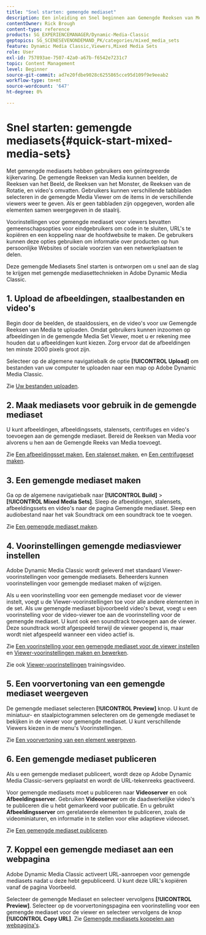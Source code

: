 ```yaml
---
title: "Snel starten: gemengde mediaset"
description: Een inleiding en Snel beginnen aan Gemengde Reeksen van Media om u te helpen in Adobe Dynamic Media Classic snel aan de slag gaan.
contentOwner: Rick Brough
content-type: reference
products: SG_EXPERIENCEMANAGER/Dynamic-Media-Classic
geptopics: SG_SCENESEVENONDEMAND_PK/categories/mixed_media_sets
feature: Dynamic Media Classic,Viewers,Mixed Media Sets
role: User
exl-id: 757893ae-7507-42a0-a67b-f6542e7231c7
topic: Content Management
level: Beginner
source-git-commit: ad7e20fdbe9028c6255865cce95d109f9e9eeab2
workflow-type: tm+mt
source-wordcount: '647'
ht-degree: 0%

---
```


# Snel starten: gemengde mediasets{#quick-start-mixed-media-sets}

Met gemengde mediasets hebben gebruikers een geïntegreerde kijkervaring. De gemengde Reeksen van Media kunnen beelden, de Reeksen van het Beeld, de Reeksen van het Monster, de Reeksen van de Rotatie, en video&#39;s omvatten. Gebruikers kunnen verschillende tabbladen selecteren in de gemengde Media Viewer om de items in de verschillende viewers weer te geven. Als er geen tabbladen zijn opgegeven, worden alle elementen samen weergegeven in de staalrij.

Voorinstellingen voor gemengde mediaset voor viewers bevatten gemeenschapsopties voor eindgebruikers om code in te sluiten, URL&#39;s te kopiëren en een koppeling naar de hoofdwebsite te maken. De gebruikers kunnen deze opties gebruiken om informatie over producten op hun persoonlijke Websites of sociale voorzien van een netwerkplaatsen te delen.

Deze gemengde Mediasets Snel starten is ontworpen om u snel aan de slag te krijgen met gemengde mediasettechnieken in Adobe Dynamic Media Classic.

## 1. Upload de afbeeldingen, staalbestanden en video&#39;s

Begin door de beelden, de staaldossiers, en de video&#39;s voor uw Gemengde Reeksen van Media te uploaden. Omdat gebruikers kunnen inzoomen op afbeeldingen in de gemengde Media Set Viewer, moet u er rekening mee houden dat u afbeeldingen kunt kiezen. Zorg ervoor dat de afbeeldingen ten minste 2000 pixels groot zijn.

Selecteer op de algemene navigatiebalk de optie **[!UICONTROL Upload]** om bestanden van uw computer te uploaden naar een map op Adobe Dynamic Media Classic.

Zie [Uw bestanden uploaden](uploading-files.md#uploading-your-files).

## 2. Maak mediasets voor gebruik in de gemengde mediaset

U kunt afbeeldingen, afbeeldingssets, stalensets, centrifuges en video&#39;s toevoegen aan de gemengde mediaset. Bereid de Reeksen van Media voor alvorens u hen aan de Gemengde Reeks van Media toevoegt.

Zie [Een afbeeldingsset maken](creating-image-set.md#creating-an-image-set), [Een stalenset maken](creating-swatch-set.md#creating-a-swatch-set), en [Een centrifugeset maken](creating-spin-set.md#creating-a-spin-set).

## 3. Een gemengde mediaset maken

Ga op de algemene navigatiebalk naar **[!UICONTROL Build]** > **[!UICONTROL Mixed Media Sets]**. Sleep de afbeeldingen, stalensets, afbeeldingssets en video&#39;s naar de pagina Gemengde mediaset. Sleep een audiobestand naar het vak Soundtrack om een soundtrack toe te voegen.

Zie [Een gemengde mediaset maken](creating-mixed-media-set.md#creating-a-mixed-media-set).

## 4. Voorinstellingen gemengde mediasviewer instellen

Adobe Dynamic Media Classic wordt geleverd met standaard Viewer-voorinstellingen voor gemengde mediasets. Beheerders kunnen voorinstellingen voor gemengde mediaset maken of wijzigen.

Als u een voorinstelling voor een gemengde mediaset voor de viewer instelt, voegt u de Viewer-voorinstellingen toe voor alle andere elementen in de set. Als uw gemengde mediaset bijvoorbeeld video&#39;s bevat, voegt u een voorinstelling voor de video-viewer toe aan de voorinstelling voor de gemengde mediaset. U kunt ook een soundtrack toevoegen aan de viewer. Deze soundtrack wordt afgespeeld terwijl de viewer geopend is, maar wordt niet afgespeeld wanneer een video actief is.

Zie [Een voorinstelling voor een gemengde mediaset voor de viewer instellen](setting-mixed-media-set-viewer.md#setting-up-a-mixed-media-set-viewer-preset) en [Viewer-voorinstellingen maken en bewerken](application-setup.md#adding-and-editing-viewer-presets).

Zie ook [Viewer-voorinstellingen](https://s7d5.scene7.com/s7viewers/html5/VideoViewer.html?videoserverurl=https://s7d5.scene7.com/is/content/&amp;emailurl=https://s7d5.scene7.com/s7/emailFriend&amp;serverUrl=https://s7d5.scene7.com/is/image/&amp;config=Scene7SharedAssets/Universal_HTML5_Video&amp;contenturl=https://s7d5.scene7.com/skins/&amp;asset=S7tutorials/550_viewer-presets_converted%20renamed_Done-AVS) trainingsvideo.

## 5. Een voorvertoning van een gemengde mediaset weergeven

De gemengde mediaset selecteren **[!UICONTROL Preview]** knop. U kunt de miniatuur- en staalpictogrammen selecteren om de gemengde mediaset te bekijken in de viewer voor gemengde mediaset. U kunt verschillende Viewers kiezen in de menu&#39;s Voorinstellingen.

Zie [Een voorvertoning van een element weergeven](previewing-asset.md#previewing-an-asset).

## 6. Een gemengde mediaset publiceren

Als u een gemengde mediaset publiceert, wordt deze op Adobe Dynamic Media Classic-servers geplaatst en wordt de URL-tekenreeks geactiveerd.

Voor gemengde mediasets moet u publiceren naar **Videoserver** en ook **Afbeeldingsserver**. Gebruiken **Videoserver** om de daadwerkelijke video&#39;s te publiceren die u hebt gemarkeerd voor publicatie. En u gebruikt **Afbeeldingsserver** om gerelateerde elementen te publiceren, zoals de videominiaturen, en informatie in te stellen voor elke adaptieve videoset.

Zie [Een gemengde mediaset publiceren](publishing-mixed-media-set.md#publishing-a-mixed-media-set).

## 7. Koppel een gemengde mediaset aan een webpagina

Adobe Dynamic Media Classic activeert URL-aanroepen voor gemengde mediasets nadat u deze hebt gepubliceerd. U kunt deze URL&#39;s kopiëren vanaf de pagina Voorbeeld.

Selecteer de gemengde Mediaset en selecteer vervolgens **[!UICONTROL Preview]**. Selecteer op de voorvertoningspagina een voorinstelling voor een gemengde mediaset voor de viewer en selecteer vervolgens de knop **[!UICONTROL Copy URL]**. Zie [Gemengde mediasets koppelen aan webpagina&#39;s](linking-mixed-media-set-web.md#linking-a-mixed-media-set-to-a-web-page).
